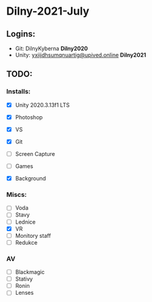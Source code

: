 # Dilny-2021-July

## Logins:
* Git: DilnyKyberna **Dilny2020**
* Unity: yxiijdhsumqnuartig@upived.online **Dilny2021**
  
## TODO:

### Installs:
* [x] Unity 2020.3.13f1 LTS 
* [x] Photoshop 
* [x] VS 
* [x] Git 
* [ ] Screen Capture 
* [ ] Games 
* [x] Background 


### Miscs:
* [ ] Voda 
* [ ] Stavy 
* [ ] Lednice 
* [x] VR 
* [ ] Monitory staff 
* [ ] Redukce 

### AV
* [ ] Blackmagic 
* [ ] Stativy 
* [ ] Ronin 
* [ ] Lenses 
